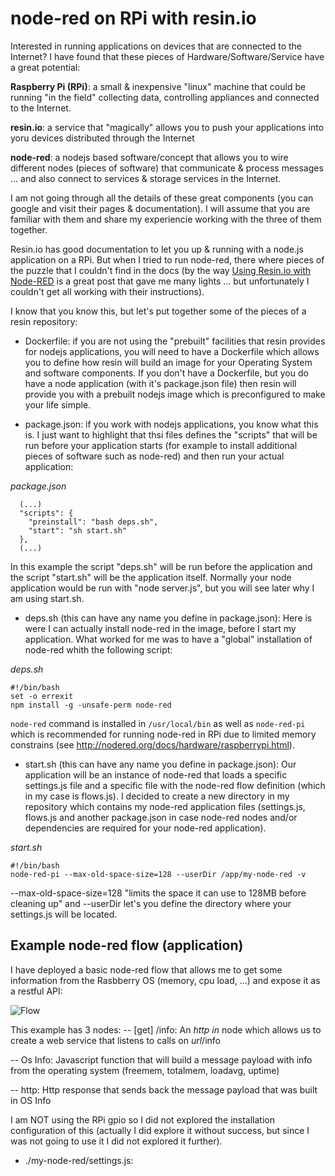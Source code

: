# node-red on RPi with resin.io

Interested in running applications on devices that are connected to the Internet?  I have found that these pieces of Hardware/Software/Service have a great potential:

**Raspberry Pi (RPi)**: a small & inexpensive "linux" machine that could be running "in the field" collecting data, controlling appliances and connected to the Internet.

**resin.io**: a service that "magically" allows you to push your applications into yoru devices distributed through the Internet

**node-red**: a nodejs based software/concept that allows you to wire different nodes (pieces of software) that communicate & process messages ... and also connect to services & storage services in the Internet.

I am not going through all the details of these great components (you can google and visit their pages & documentation).  I will assume that you are familiar with them and share my experiencie working with the three of them together.

Resin.io has good documentation to let you up & running with a node.js application on a RPi.  But when I tried to run node-red, there where pieces of the puzzle that I couldn't find in the docs (by the way [Using Resin.io with Node-RED](http://blog.thiseldo.co.uk/?p=1322) is a great post that gave me many lights ... but unfortunately I couldn't get all working with their instructions).

I know that you know this, but let's put together some of the pieces of a resin repository:
- Dockerfile: if you are not using the "prebuilt" facilities that resin provides for nodejs applications, you will need to have a Dockerfile which allows you to define how resin will build an image for your Operating System and software components.  If you don't have a Dockerfile, but you do have a node application (with it's package.json file) then resin will provide you with a prebuilt nodejs image which is preconfigured to make your life simple.

- package.json: if you work with nodejs applications, you know what this is.  I just want to highlight that thsi files defines the "scripts" that will be run before your application starts (for example to install additional pieces of software such as node-red) and then run your actual application:

*package.json*
```
  (...)
  "scripts": {
    "preinstall": "bash deps.sh",
    "start": "sh start.sh"
  },
  (...)
```
In this example the script "deps.sh" will be run before the application and the script "start.sh" will be the application itself.  Normally your node application would be run with "node server.js", but you will see later why I am using start.sh.

- deps.sh (this can have any name you define in package.json): Here is were I can actually install node-red in the image, before I start my application.  What worked for me was to have a "global" installation of node-red whith the following script:

*deps.sh*
```
#!/bin/bash
set -o errexit
npm install -g -unsafe-perm node-red
```
`node-red` command is installed in `/usr/local/bin` as well as  `node-red-pi` which is recommended for running node-red in RPi due to limited memory constrains (see http://nodered.org/docs/hardware/raspberrypi.html).

- start.sh (this can have any name you define in package.json): Our application will be an instance of node-red that loads a specific settings.js file and a specific file with the node-red flow definition (which in my case is flows.js).  I decided to create a new directory in my repository which contains my node-red application files (settings.js, flows.js and another package.json in case node-red nodes and/or dependencies are required for your node-red application). 

*start.sh*
```
#!/bin/bash
node-red-pi --max-old-space-size=128 --userDir /app/my-node-red -v
```

--max-old-space-size=128  "limits the space it can use to 128MB before cleaning up" and --userDir let's you define the directory where your settings.js will be located.

## Example node-red flow (application)
I have deployed a basic node-red flow that allows me to get some information from the Rasbberry OS (memory, cpu load, ...) and expose it as a restful API:

![Flow](https://cloud.githubusercontent.com/assets/68602/7867506/6a883e88-056e-11e5-8477-6f05b90ebb83.png)

This example has 3 nodes:
-- [get] /info: An *http in* node which allows us to create a web service that listens to calls on *url*/info

-- Os Info: Javascript function that will build a message payload with info from the operating system (freemem, totalmem, loadavg, uptime)

-- http:  Http response that sends back the message payload that was built in OS Info




I am NOT using the RPi gpio so I did not explored the installation configuration of this (actually I did explore it without success, but since I was not going to use it I did not explored it further).

- ./my-node-red/settings.js: 




